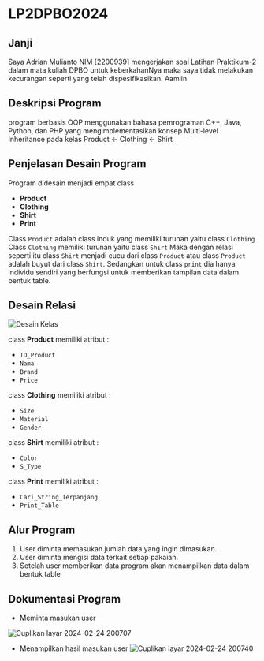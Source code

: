 # LP2DPBO2024
## Janji
Saya Adrian Mulianto NIM [2200939] mengerjakan soal Latihan Praktikum-2 dalam mata kuliah DPBO untuk keberkahanNya maka saya tidak melakukan kecurangan seperti yang telah dispesifikasikan. Aamiin 

## Deskripsi Program
program berbasis OOP menggunakan bahasa pemrograman C++, Java, Python, dan PHP yang mengimplementasikan konsep Multi-level Inheritance  pada kelas Product <- Clothing <- Shirt

## Penjelasan Desain Program
Program didesain menjadi empat class
* **Product**
* **Clothing**
* **Shirt**
* **Print**

Class `Product` adalah class induk yang memiliki turunan yaitu class `Clothing` Class `Clothing` memiliki turunan yaitu class `Shirt` Maka dengan relasi seperti itu class `Shirt` menjadi cucu dari class `Product` atau class `Product` adalah buyut dari class `Shirt`. Sedangkan untuk class `print` dia hanya individu sendiri yang berfungsi untuk memberikan tampilan data dalam bentuk table.

## Desain Relasi
![Desain Kelas](https://github.com/adrianKiv/LP2DPBO2024C2/assets/134991383/806b3370-19cf-4da1-8e13-ad0d9f572f82)

class **Product**
memiliki atribut :
- `ID_Product`
- `Nama`
- `Brand`
- `Price`
  
class **Clothing**
memiliki atribut :
- `Size`
- `Material`
- `Gender`
  
class **Shirt**
memiliki atribut :
- `Color`
- `S_Type`
  
class **Print**
memiliki atribut :
- `Cari_String_Terpanjang`
- `Print_Table`

## Alur Program
1. User diminta memasukan jumlah data yang ingin dimasukan.
2. User diminta mengisi data terkait setiap pakaian.
3. Setelah user memberikan data program akan menampilkan data dalam bentuk table

## Dokumentasi Program
- Meminta masukan user

![Cuplikan layar 2024-02-24 200707](https://github.com/adrianKiv/LP2DPBO2024C2/assets/134991383/446606bd-2020-4659-afa3-ca31de68b9bf)

- Menampilkan hasil masukan user
![Cuplikan layar 2024-02-24 200740](https://github.com/adrianKiv/LP2DPBO2024C2/assets/134991383/65c3bd40-4e14-459e-9744-93a03ed292a9)




